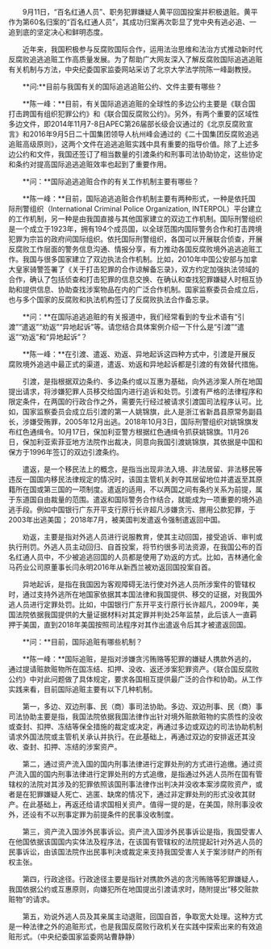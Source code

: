 　　9月11日，“百名红通人员”、职务犯罪嫌疑人黄平回国投案并积极退赃。黄平作为第60名归案的“百名红通人员”，其成功归案再次彰显了党中央有逃必追、一追到底的坚定决心和鲜明态度。

　　近年来，我国积极参与反腐败国际合作，运用法治思维和法治方式推动新时代反腐败追逃追赃工作高质量发展。为了帮助广大网友深入了解反腐败国际追逃追赃有关机制与方法，中央纪委国家监委网站采访了北京大学法学院陈一峰副教授。

　　**问:**目前与我国有关的国际追逃追赃公约、文件主要有哪些？

　　**陈一峰：**目前，有关国际追逃追赃的全球性的多边公约主要是《联合国打击跨国有组织犯罪公约》和《联合国反腐败公约》。另外，有两个重要的区域性多边文件，即2014年11月7-8日APEC第26届部长级会议通过的《北京反腐败宣言》和2016年9月5日二十国集团领导人杭州峰会通过的《二十国集团反腐败追逃追赃高级原则》，这两个文件在追逃追赃实践中具有重要的指导价值。除了上述多边公约和文件，我国还签订了相当数量的引渡条约和刑事司法协助协定，这些协定和条约对提高国际追逃追赃效率也起到了重要作用。

　　**问：**国际追逃追赃合作的有关工作机制主要有哪些？

　　**陈一峰：**目前，国际追逃追赃合作机制主要有两种形式，一种是依托国际刑警组织（International Criminal Police Organization, INTERPOL）平台建立的工作机制，另一种是由我国直接与其他国家建立的双边工作机制。国际刑警组织是一个成立于1923年，拥有194个成员国，以全球范围内国际警务合作和打击跨境犯罪为宗旨的政府间国际组织。依托国际刑警组织，各国可以开展联合侦查，开展反腐败工作层面的警务信息沟通、情报分享，有力推动各国反腐败境外追逃追赃工作。我国与很多国家建立了双边执法合作机制。比如，2010年中国公安部与加拿大皇家骑警签署了《关于打击犯罪的合作谅解备忘录》，双方约定加强执法领域的合作，确认了包括侦查和打击犯罪的信息交换、在确认和查找犯罪嫌疑人时相互协助和提供信息、协助查找涉案物品在内的广泛合作机制。国家监察委员会成立后，也与多个国家的反腐败和执法机构签订了反腐败执法合作备忘录。

　　**问：**在国际追逃追赃的有关报道中，我们经常看到的专业术语有“引渡”“遣返”“劝返”“异地起诉”等。请您结合具体案例介绍一下什么是“引渡”“遣返”“劝返”和“异地起诉”？

　　**陈一峰：**在引渡、遣返、劝返、异地起诉这四种方式中，引渡是开展反腐败境外追逃中最正式的渠道，遣返、劝返和异地起诉都是引渡的有效替代措施。

　　引渡，是指根据双边条约、多边条约或以互惠为基础，向外逃涉案人所在地国提出请求，将涉嫌犯罪人员移交给国内进行追诉和处罚。引渡有严格的法律程序和限定条件，在两国的行政合作之外，需要先行经过被请求引渡国司法程序认可。比如，国家监察委员会成立后引渡的第一人姚锦旗，此人是浙江省新昌县原常务副县长，涉嫌受贿罪，2005年12月出逃。2018年10月3日，国际刑警组织对姚锦旗发布红色通缉令。10月17日，保加利亚警方根据红色通缉令抓获姚锦旗。11月26日，保加利亚索菲亚地方法院作出裁决，同意向我国引渡姚锦旗，其依据是中国和保方于1996年签订的双边引渡条约。

　　遣返，是一个移民法上的概念，是指当出现非法入境、非法居留、非法移民等违反一国国内移民法律规定的情况时，该国主管机关剥夺其居留地位并遣返至其原籍所在国或第三国的一项制度。遣返的适用，不以两国之间有条约关系为前提，属于东道国自由裁量的范围。遣返和国际警务合作结合，就能成为一项重要的境外追逃手段。例如中国银行广东开平支行原行长许超凡涉嫌贪污、挪用公款犯罪，于2003年出逃美国； 2018年7月，被美国判发遣返令强制遣返回中国。

　　劝返，主要是指对外逃人员进行说服教育，使其主动回国，接受追诉、审判或执行刑罚。外逃人员主动回归、自首投案，将节约很多司法资源，在我国公布的百名红通人员中，不少被追逃回国的人员都是使用了劝返的方式。比如，吉林通化金马药业公司原董事长闫永明2016年从新西兰被劝返回国投案自首。

　　异地起诉，是指在我国因为客观障碍无法行使对外逃人员所涉案件的管辖权时，通过支持外逃所在地国家依据其本国法律和我国提供、移交的证据，对我国外逃人员进行定罪处罚。比如，中国银行广东开平支行原行长许超凡，2009年，美国法院依据我国提供的大量证据材料对其定罪并判处25年监禁，此后该人一直羁押于美国，直到2018年美国按照司法程序对其作出遣返令后其才被遣返回国。

　　**问：**目前，国际追赃有哪些机制？

　　**陈一峰：**国际追赃，是指对涉嫌贪污贿赂等犯罪的嫌疑人携款外逃的，通过提请赃款赃物所在国冻结、扣押、没收、返还涉案犯罪资产。《联合国反腐败公约》中对此问题做了具体规定，要求各国相互提供最广泛的合作和协助。从工作实践来看，目前国际追赃主要有以下几种机制。

　　第一，多边、双边刑事、民（商）事司法协助。多边、双边刑事、民（商）事司法协助主要是指，我国法院依据我国法律作出针对境外赃款赃物的实质性的没收或查封、扣押、冻结等保全措施的裁定或决定，再通过多边或双边的司法协助机制请求外国法院或主管机关承认并执行。在此基础上，再通过双边的安排返还其没收、查封、扣押、冻结的涉案资产。

　　第二，通过资产流入国的国内刑事法律进行定罪处刑的方式进行追缴。通过资产流入国的国内刑事法律进行定罪处刑的方式追缴，是指通过外逃人员所在国有管辖权的法院对其涉及的犯罪依照该国刑事法律作出判决并没收本案涉腐败资产，或者是在犯罪嫌疑人死亡、逃匿、缺席的情况下，通过非定罪处刑的形式没收其财产。在此基础上，再返还给请求国相关资产。值得一提的是，在美国，除刑事没收外，还设有不以刑事定罪为前提条件的民事没收制度。

　　第三，资产流入国涉外民事诉讼。资产流入国涉外民事诉讼是指，我国受害人在他国依据该国国内实体法及程序法，在该国有管辖权的法院提起针对外逃人员的民事诉讼，由该国法院作出民事判决或裁定来支持我国受害人关于案涉财产的所有权主张。

　　第四，行政途径。行政途径主要是指针对携款外逃的贪污贿赂等犯罪嫌疑人，我国依据公约或互惠原则，向嫌犯所在地国提出引渡请求时，随附提出“移交赃款赃物”的请求。

　　第五，劝说外逃人员及其亲属主动退赃，回国自首，争取宽大处理。这种方式是一种法律之外的追赃形式，也是我国反腐败行政机关在实践中探索出来的有效追赃形式。（中央纪委国家监委网站曹静静）
